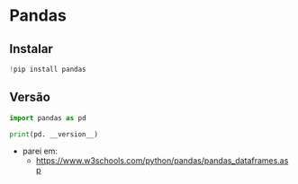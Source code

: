 # Pandas

## Instalar

~~~python
!pip install pandas
~~~

## Versão

~~~python
import pandas as pd

print(pd. __version__)
~~~

- parei em:
    - https://www.w3schools.com/python/pandas/pandas_dataframes.asp